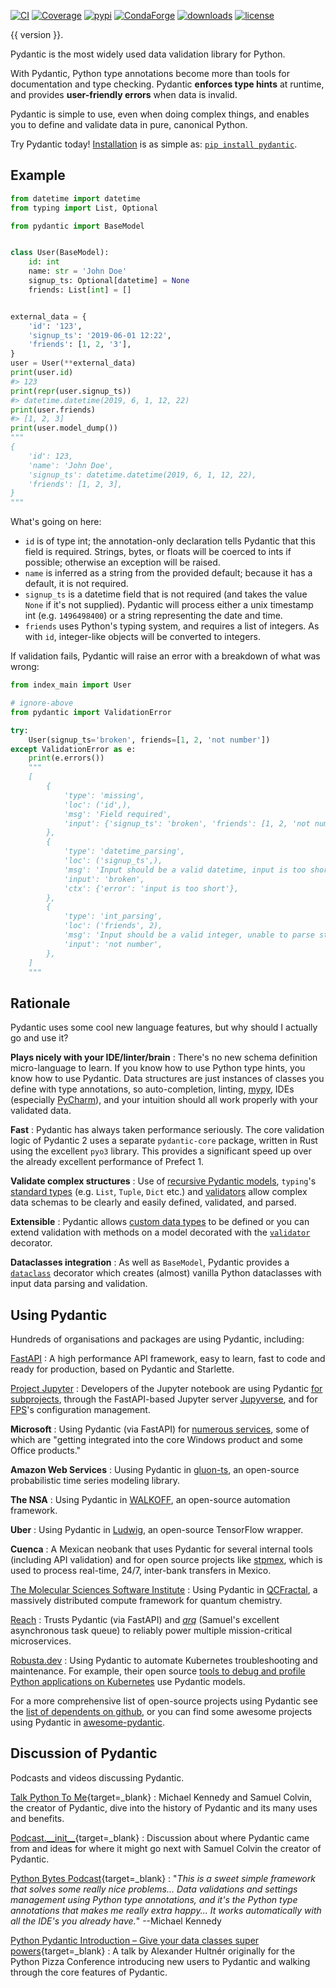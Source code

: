 [![CI](https://github.com/pydantic/pydantic/workflows/CI/badge.svg?event=push)](https://github.com/pydantic/pydantic/actions?query=event%3Apush+branch%3Amain+workflow%3ACI)
[![Coverage](https://coverage-badge.samuelcolvin.workers.dev/pydantic/pydantic.svg)](https://github.com/pydantic/pydantic/actions?query=event%3Apush+branch%3Amain+workflow%3ACI)
[![pypi](https://img.shields.io/pypi/v/pydantic.svg)](https://pypi.python.org/pypi/pydantic)
[![CondaForge](https://img.shields.io/conda/v/conda-forge/pydantic.svg)](https://anaconda.org/conda-forge/pydantic)
[![downloads](https://pepy.tech/badge/pydantic/month)](https://pepy.tech/project/pydantic)
[![license](https://img.shields.io/github/license/pydantic/pydantic.svg)](https://github.com/pydantic/pydantic/blob/main/LICENSE)

{{ version }}.

Pydantic is the most widely used data validation library for Python.

With Pydantic, Python type annotations become more than tools for documentation and type checking. Pydantic **enforces type hints** at runtime, and provides **user-friendly errors** when data is invalid.

Pydantic is simple to use, even when doing complex things, and enables you to define and validate data in pure, canonical Python.

Try Pydantic today! [Installation](/install/) is as simple as: [`pip install pydantic`](/install/).

## Example

```py
from datetime import datetime
from typing import List, Optional

from pydantic import BaseModel


class User(BaseModel):
    id: int
    name: str = 'John Doe'
    signup_ts: Optional[datetime] = None
    friends: List[int] = []


external_data = {
    'id': '123',
    'signup_ts': '2019-06-01 12:22',
    'friends': [1, 2, '3'],
}
user = User(**external_data)
print(user.id)
#> 123
print(repr(user.signup_ts))
#> datetime.datetime(2019, 6, 1, 12, 22)
print(user.friends)
#> [1, 2, 3]
print(user.model_dump())
"""
{
    'id': 123,
    'name': 'John Doe',
    'signup_ts': datetime.datetime(2019, 6, 1, 12, 22),
    'friends': [1, 2, 3],
}
"""
```

What's going on here:

* `id` is of type int; the annotation-only declaration tells Pydantic that this field is required. Strings,
  bytes, or floats will be coerced to ints if possible; otherwise an exception will be raised.
* `name` is inferred as a string from the provided default; because it has a default, it is not required.
* `signup_ts` is a datetime field that is not required (and takes the value ``None`` if it's not supplied).
  Pydantic will process either a unix timestamp int (e.g. `1496498400`) or a string representing the date and time.
* `friends` uses Python's typing system, and requires a list of integers. As with `id`, integer-like objects
  will be converted to integers.

If validation fails, Pydantic will raise an error with a breakdown of what was wrong:

```py
from index_main import User

# ignore-above
from pydantic import ValidationError

try:
    User(signup_ts='broken', friends=[1, 2, 'not number'])
except ValidationError as e:
    print(e.errors())
    """
    [
        {
            'type': 'missing',
            'loc': ('id',),
            'msg': 'Field required',
            'input': {'signup_ts': 'broken', 'friends': [1, 2, 'not number']},
        },
        {
            'type': 'datetime_parsing',
            'loc': ('signup_ts',),
            'msg': 'Input should be a valid datetime, input is too short',
            'input': 'broken',
            'ctx': {'error': 'input is too short'},
        },
        {
            'type': 'int_parsing',
            'loc': ('friends', 2),
            'msg': 'Input should be a valid integer, unable to parse string as an integer',
            'input': 'not number',
        },
    ]
    """
```


## Rationale

Pydantic uses some cool new language features, but why should I actually go and use it?

**Plays nicely with your IDE/linter/brain**
: There's no new schema definition micro-language to learn. If you know how to use Python type hints,
  you know how to use Pydantic. Data structures are just instances of classes you define with type annotations,
  so auto-completion, linting, [mypy](/mypy_plugin/), IDEs (especially [PyCharm](pycharm_plugin.md)),
  and your intuition should all work properly with your validated data.

**Fast**
: Pydantic has always taken performance seriously. The core validation logic of Pydantic 2 uses a separate `pydantic-core` package, written in Rust using the excellent `pyo3` library. This provides a significant speed up over the already excellent performance of Prefect 1.

**Validate complex structures**
: Use of [recursive Pydantic models](usage/models.md#recursive-models), `typing`'s
  [standard types](usage/types.md#standard-library-types) (e.g. `List`, `Tuple`, `Dict` etc.) and
  [validators](usage/validators.md) allow
  complex data schemas to be clearly and easily defined, validated, and parsed.

**Extensible**
: Pydantic allows [custom data types](usage/types.md#custom-data-types) to be defined or you can extend validation
  with methods on a model decorated with the [`validator`](usage/validators.md) decorator.

**Dataclasses integration**
: As well as `BaseModel`, Pydantic provides
  a [`dataclass`](usage/dataclasses.md) decorator which creates (almost) vanilla Python dataclasses with input
  data parsing and validation.

## Using Pydantic

Hundreds of organisations and packages are using Pydantic, including:

[FastAPI](https://fastapi.tiangolo.com/)
: A high performance API framework, easy to learn,
  fast to code and ready for production, based on Pydantic and Starlette.

[Project Jupyter](https://jupyter.org/)
: Developers of the Jupyter notebook are using Pydantic
  [for subprojects](https://github.com/pydantic/pydantic/issues/773), through the FastAPI-based Jupyter server
  [Jupyverse](https://github.com/jupyter-server/jupyverse), and for [FPS](https://github.com/jupyter-server/fps)'s
  configuration management.

**Microsoft**
: Using Pydantic (via FastAPI) for
  [numerous services](https://github.com/tiangolo/fastapi/pull/26#issuecomment-463768795), some of which are
  "getting integrated into the core Windows product and some Office products."

**Amazon Web Services**
: Uusing Pydantic in [gluon-ts](https://github.com/awslabs/gluon-ts), an open-source probabilistic time series
  modeling library.

**The NSA**
: Using Pydantic in [WALKOFF](https://github.com/nsacyber/WALKOFF), an open-source automation framework.

**Uber**
: Using Pydantic in [Ludwig](https://github.com/uber/ludwig), an open-source TensorFlow wrapper.

**Cuenca**
: A Mexican neobank that uses Pydantic for several internal
  tools (including API validation) and for open source projects like
  [stpmex](https://github.com/cuenca-mx/stpmex-python), which is used to process real-time, 24/7, inter-bank
  transfers in Mexico.

[The Molecular Sciences Software Institute](https://molssi.org)
: Using Pydantic in [QCFractal](https://github.com/MolSSI/QCFractal), a massively distributed compute framework
  for quantum chemistry.

[Reach](https://www.reach.vote)
: Trusts Pydantic (via FastAPI) and [*arq*](https://github.com/samuelcolvin/arq) (Samuel's excellent
  asynchronous task queue) to reliably power multiple mission-critical microservices.

[Robusta.dev](https://robusta.dev/)
: Using Pydantic to automate Kubernetes troubleshooting and maintenance. For example, their open source
  [tools to debug and profile Python applications on Kubernetes](https://home.robusta.dev/python/) use
  Pydantic models.

For a more comprehensive list of open-source projects using Pydantic see the
[list of dependents on github](https://github.com/pydantic/pydantic/network/dependents), or you can find some awesome projects using Pydantic in [awesome-pydantic](https://github.com/Kludex/awesome-pydantic).

## Discussion of Pydantic

Podcasts and videos discussing Pydantic.

[Talk Python To Me](https://talkpython.fm/episodes/show/313/automate-your-data-exchange-with-pydantic){target=_blank}
: Michael Kennedy and Samuel Colvin, the creator of Pydantic, dive into the history of Pydantic and its many uses and benefits.

[Podcast.\_\_init\_\_](https://www.pythonpodcast.com/pydantic-data-validation-episode-263/){target=_blank}
: Discussion about where Pydantic came from and ideas for where it might go next with
  Samuel Colvin the creator of Pydantic.

[Python Bytes Podcast](https://pythonbytes.fm/episodes/show/157/oh-hai-pandas-hold-my-hand){target=_blank}
: "*This is a sweet simple framework that solves some really nice problems... Data validations and settings management
  using Python type annotations, and it's the Python type annotations that makes me really extra happy... It works
  automatically with all the IDE's you already have.*" --Michael Kennedy

[Python Pydantic Introduction – Give your data classes super powers](https://www.youtube.com/watch?v=WJmqgJn9TXg){target=_blank}
: A talk by Alexander Hultnér originally for the Python Pizza Conference introducing new users to Pydantic and walking
  through the core features of Pydantic.
